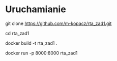 # Uruchamianie
git clone https://github.com/m-kopacz/rta_zad1.git

cd rta_zad1

docker build -t rta_zad1 .

docker run -p 8000:8000 rta_zad1
